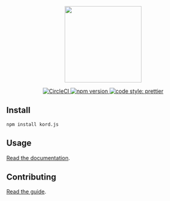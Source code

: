 <p align='center'>
  <img src='https://user-images.githubusercontent.com/1913316/37030105-9b8e2114-2131-11e8-8b07-fd7839b80680.png' width='200'/>
</p>

<p align="center">
  <a href="https://circleci.com/gh/kord-network/kord.js">
    <img src="https://circleci.com/gh/kord-network/kord.js.svg?style=svg" alt="CircleCI" />
  </a>

  <a href="https://www.npmjs.com/package/kord.js">
    <img src="https://img.shields.io/npm/v/kord.js.svg?style=flat-square" alt="npm version" />
  </a>

  <a href="https://github.com/prettier/prettier">
    <img src="https://img.shields.io/badge/code_style-prettier-ff69b4.svg?style=flat-square)" alt="code style: prettier" />
  </a>
</p>


## Install

```
npm install kord.js
```

## Usage

[Read the documentation](/doc).

## Contributing

[Read the guide](CONTRIBUTING.md).
